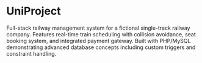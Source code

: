 # UniProject
Full-stack railway management system for a fictional single-track railway company. Features real-time train scheduling with collision avoidance, seat booking system, and integrated payment gateway. Built with PHP/MySQL demonstrating advanced database concepts including custom triggers and constraint handling.
